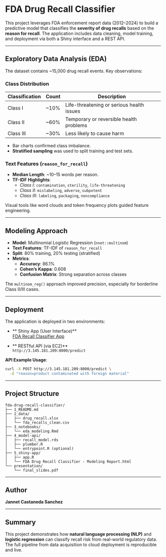 
# FDA Drug Recall Classifier

This project leverages FDA enforcement report data (2012–2024) to build a predictive model that classifies the **severity of drug recalls** based on the **reason for recall**. The application includes data cleaning, model training, and deployment via both a Shiny interface and a REST API.

---

##  Exploratory Data Analysis (EDA)

The dataset contains ~15,000 drug recall events. Key observations:

### Class Distribution

| Classification | Count | Description                                      |
|----------------|--------|--------------------------------------------------|
| Class I        | ~10%   | Life-threatening or serious health issues       |
| Class II       | ~60%   | Temporary or reversible health problems         |
| Class III      | ~30%   | Less likely to cause harm                       |

- Bar charts confirmed class imbalance.  
- **Stratified sampling** was used to split training and test sets.

### Text Features (`reason_for_recall`)

- **Median Length**: ~10–15 words per reason.
- **TF-IDF Highlights**:
  - *Class I*: `contamination`, `sterility`, `life-threatening`
  - *Class II*: `mislabeling`, `adverse`, `subpotent`
  - *Class III*: `labeling`, `packaging`, `noncompliance`

Visual tools like word clouds and token frequency plots guided feature engineering.

---

##  Modeling Approach

- **Model**: Multinomial Logistic Regression (`nnet::multinom`)
- **Text Features**: TF-IDF of `reason_for_recall`
- **Split**: 80% training, 20% testing (stratified)
- **Metrics**:
  - **Accuracy**: 86.1%
  - **Cohen’s Kappa**: 0.608
  - **Confusion Matrix**: Strong separation across classes

The `multinom_reg()` approach improved precision, especially for borderline Class II/III cases.

---

##  Deployment

The application is deployed in two environments:

- ** Shiny App (User Interface)**  
  [FDA Recall Classifier App](https://jannetcastaneda.shinyapps.io/fda-drug-recall-classifier/)

- ** RESTful API (via EC2)**  
  `http://3.145.181.209:8000/predict`

**API Example Usage**:
```bash
curl -X POST http://3.145.181.209:8000/predict \
  -d "reason=product contaminated with foreign material"
```

---

##  Project Structure

```
fda-drug-recall-classifier/
├── 1_README.md
├── 2_data/
│   ├── drug_recall.xlsx
│   └── fda_recalls_clean.csv
├── 3_notebooks/
│   └── eda_modeling.Rmd
├── 4_model-api/
│   ├── recall_model.rds
│   ├── plumber.R
│   └── entrypoint.R (optional)
├── 5_shiny-app/
│   ├── app.R
│   └── FDA Drug Recall Classifier - Modeling Report.html
└── presentation/
    └── final_slides.pdf
```

---

##  Author

**Jannet Castaneda Sanchez**  

---

## Summary

This project demonstrates how **natural language processing (NLP)** and **logistic regression** can classify recall risk from real-world regulatory data. The full pipeline from data acquisition to cloud deployment is reproducible and live.
